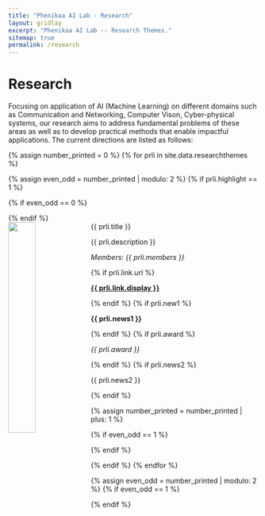 ```yaml
---
title: "Phenikaa AI Lab - Research"
layout: gridlay
excerpt: "Phenikaa AI Lab -- Research Themes."
sitemap: true
permalink: /research
---
```


# Research

Focusing on application of AI (Machine Learning) on different domains such as Communication and Networking, Computer Vison, Cyber-physical systems, our research aims to address fundamental problems of these areas as well as to develop practical methods that enable impactful applications. The current directions are listed as follows:

{% assign number_printed = 0 %}
{% for prli in site.data.researchthemes %}

{% assign even_odd = number_printed | modulo: 2 %}
{% if prli.highlight == 1 %}

{% if even_odd == 0 %}
<div class="row">
{% endif %}

<div class="col-sm-6 clearfix">
 <div class="well">
  <pubtit>{{ prli.title }}</pubtit>
  <img src="{{ site.url }}{{ site.baseurl }}/images/researchpic/{{ prli.image }}" class="img-responsive" width="33%" style="float: left" />
  <p>{{ prli.description }}</p>
  <p><em>Members: {{ prli.members }}</em></p>
  {% if prli.link.url %}
  <p><strong><a href="{{ prli.link.url }}">{{ prli.link.display }}</a></strong></p>
  {% endif %}
  {% if prli.new1 %}
  <p class="text-danger"><strong> {{ prli.news1 }}</strong></p>
  {% endif %}
  {% if prli.award %}
  <p> <em> {{ prli.award }} </em> </p>
  {% endif %}
  {% if prli.news2 %}
  <p> {{ prli.news2 }} </p>
  {% endif %}
 </div>
</div>

{% assign number_printed = number_printed | plus: 1 %}

{% if even_odd == 1 %}
</div>
{% endif %}

{% endif %}
{% endfor %}

{% assign even_odd = number_printed | modulo: 2 %}
{% if even_odd == 1 %}
</div>
{% endif %}

<p> &nbsp; </p>
